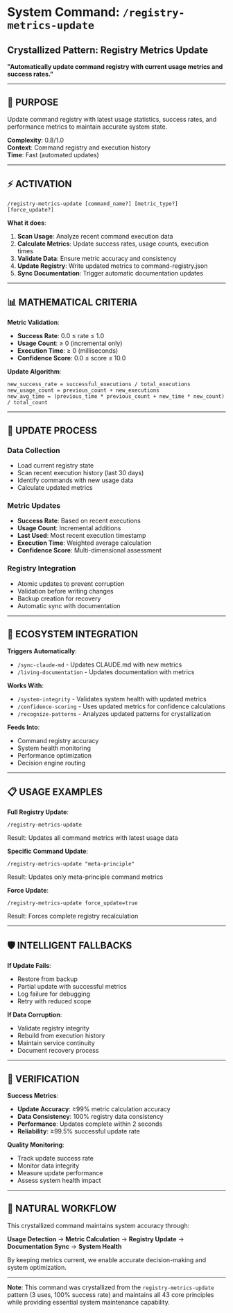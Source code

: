 # System Command: `/registry-metrics-update`

## **Crystallized Pattern**: Registry Metrics Update
**"Automatically update command registry with current usage metrics and success rates."**

---

## 🎯 **PURPOSE**

Update command registry with latest usage statistics, success rates, and performance metrics to maintain accurate system state.

**Complexity**: 0.8/1.0  
**Context**: Command registry and execution history  
**Time**: Fast (automated updates)

---

## ⚡ **ACTIVATION**

```
/registry-metrics-update [command_name?] [metric_type?] [force_update?]
```

**What it does**:
1. **Scan Usage**: Analyze recent command execution data
2. **Calculate Metrics**: Update success rates, usage counts, execution times
3. **Validate Data**: Ensure metric accuracy and consistency
4. **Update Registry**: Write updated metrics to command-registry.json
5. **Sync Documentation**: Trigger automatic documentation updates

---

## 📊 **MATHEMATICAL CRITERIA**

**Metric Validation**:
- **Success Rate**: 0.0 ≤ rate ≤ 1.0
- **Usage Count**: ≥ 0 (incremental only)
- **Execution Time**: ≥ 0 (milliseconds)
- **Confidence Score**: 0.0 ≤ score ≤ 10.0

**Update Algorithm**:
```
new_success_rate = successful_executions / total_executions
new_usage_count = previous_count + new_executions
new_avg_time = (previous_time * previous_count + new_time * new_count) / total_count
```

---

## 🔧 **UPDATE PROCESS**

### **Data Collection**
- Load current registry state
- Scan recent execution history (last 30 days)
- Identify commands with new usage data
- Calculate updated metrics

### **Metric Updates**
- **Success Rate**: Based on recent executions
- **Usage Count**: Incremental additions
- **Last Used**: Most recent execution timestamp
- **Execution Time**: Weighted average calculation
- **Confidence Score**: Multi-dimensional assessment

### **Registry Integration**
- Atomic updates to prevent corruption
- Validation before writing changes
- Backup creation for recovery
- Automatic sync with documentation

---

## 🔗 **ECOSYSTEM INTEGRATION**

**Triggers Automatically**:
- `/sync-claude-md` - Updates CLAUDE.md with new metrics
- `/living-documentation` - Updates documentation with metrics

**Works With**:
- `/system-integrity` - Validates system health with updated metrics
- `/confidence-scoring` - Uses updated metrics for confidence calculations
- `/recognize-patterns` - Analyzes updated patterns for crystallization

**Feeds Into**:
- Command registry accuracy
- System health monitoring
- Performance optimization
- Decision engine routing

---

## 📋 **USAGE EXAMPLES**

**Full Registry Update**:
```
/registry-metrics-update
```
Result: Updates all command metrics with latest usage data

**Specific Command Update**:
```
/registry-metrics-update "meta-principle"
```
Result: Updates only meta-principle command metrics

**Force Update**:
```
/registry-metrics-update force_update=true
```
Result: Forces complete registry recalculation

---

## 🛡️ **INTELLIGENT FALLBACKS**

**If Update Fails**:
- Restore from backup
- Partial update with successful metrics
- Log failure for debugging
- Retry with reduced scope

**If Data Corruption**:
- Validate registry integrity
- Rebuild from execution history
- Maintain service continuity
- Document recovery process

---

## 🔄 **VERIFICATION**

**Success Metrics**:
- **Update Accuracy**: ≥99% metric calculation accuracy
- **Data Consistency**: 100% registry data consistency
- **Performance**: Updates complete within 2 seconds
- **Reliability**: ≥99.5% successful update rate

**Quality Monitoring**:
- Track update success rate
- Monitor data integrity
- Measure update performance
- Assess system health impact

---

## 🎯 **NATURAL WORKFLOW**

This crystallized command maintains system accuracy through:

**Usage Detection** → **Metric Calculation** → **Registry Update** → **Documentation Sync** → **System Health**

By keeping metrics current, we enable accurate decision-making and system optimization.

---

**Note**: This command was crystallized from the `registry-metrics-update` pattern (3 uses, 100% success rate) and maintains all 43 core principles while providing essential system maintenance capability.